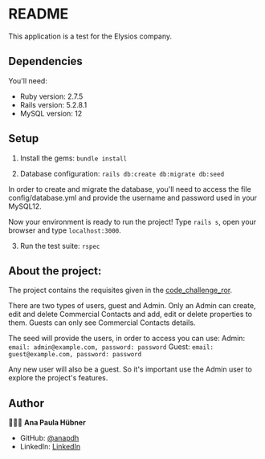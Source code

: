 # README

This application is a test for the Elysios company.

## Dependencies

You'll need:

* Ruby version: 2.7.5
* Rails version: 5.2.8.1
* MySQL version: 12

## Setup


1. Install the gems: `bundle install`

2. Database configuration: `rails db:create db:migrate db:seed`

In order to create and migrate the database, you'll need to access the file config/database.yml and provide the username and password used in your MySQL12.

Now your environment is ready to run the project! Type `rails s`, open your browser and type `localhost:3000`.

3. Run the test suite: `rspec`

## About the project:

The project contains the requisites given in the [code_challenge_ror](https://github.com/Elysios/code_challenge_ror).

There are two types of users, guest and Admin. Only an Admin can create, edit and delete Commercial Contacts and add, edit or delete properties to them. Guests can only see Commercial Contacts details.

The seed will provide the users, in order to access you can use:
Admin: `email: admin@example.com, password: password`
Guest: `email: guest@example.com, password: password`

Any new user will also be a guest. So it's important use the Admin user to explore the project's features.

## Author

👩🏼‍💻 **Ana Paula Hübner**

- GitHub: [@anapdh](https://github.com/anapdh)
- LinkedIn: [LinkedIn](https://www.linkedin.com/in/anapdh)
